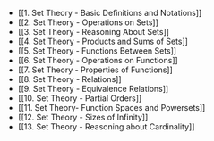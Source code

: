 - [[1. Set Theory - Basic Definitions and Notations]]
- [[2. Set Theory - Operations on Sets]]
- [[3. Set Theory - Reasoning About Sets]]
- [[4. Set Theory - Products and Sums of Sets]]
- [[5. Set Theory - Functions Between Sets]]
- [[6. Set Theory - Operations on Functions]] 
- [[7. Set Theory - Properties of Functions]]
- [[8. Set Theory - Relations]]
- [[9. Set Theory - Equivalence Relations]]
- [[10. Set Theory - Partial Orders]]
- [[11. Set Theory- Function Spaces and Powersets]]
- [[12. Set Theory - Sizes of Infinity]]
- [[13. Set Theory - Reasoning about Cardinality]]
